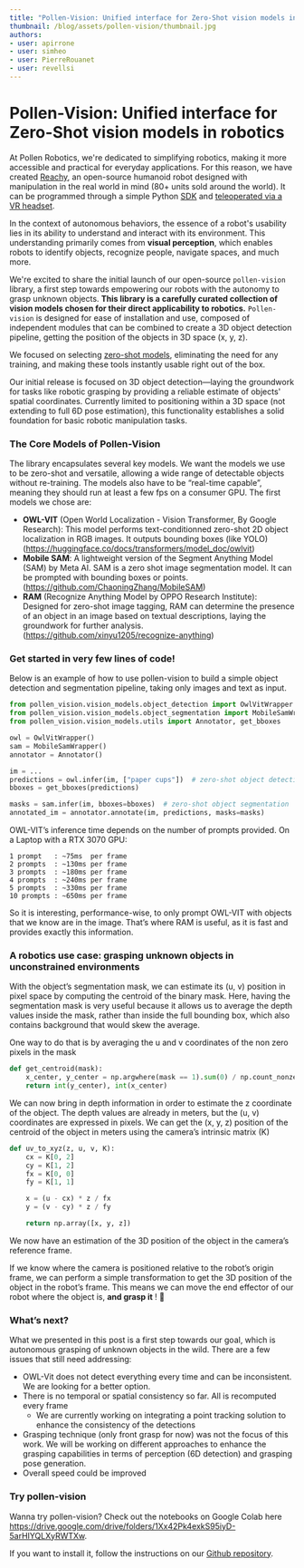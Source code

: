 ```yaml
---
title: "Pollen-Vision: Unified interface for Zero-Shot vision models in robotics" 
thumbnail: /blog/assets/pollen-vision/thumbnail.jpg
authors:
- user: apirrone
- user: simheo
- user: PierreRouanet
- user: revellsi
---
```


# Pollen-Vision: Unified interface for Zero-Shot vision models in robotics

<!-- TODO intro mp4 -->

At Pollen Robotics, we're dedicated to simplifying robotics, making it more accessible and practical for everyday applications. For this reason, we have created [Reachy](https://www.youtube.com/watch?v=iSL39WFxCLE), an open-source humanoid robot designed with manipulation in the real world in mind (80+ units sold around the world). It can be programmed through a simple Python [SDK](https://docs.pollen-robotics.com/docs/installation/use-sdk/) and [teleoperated via a VR headset](https://www.youtube.com/watch?v=lRWna6mEMv0).

In the context of autonomous behaviors, the essence of a robot's usability lies in its ability to understand and interact with its environment. This understanding primarily comes from **visual perception**, which enables robots to identify objects, recognize people, navigate spaces, and much more.

We're excited to share the initial launch of our open-source `pollen-vision` library, a first step towards empowering our robots with the autonomy to grasp unknown objects. **This library is a carefully curated collection of vision models chosen for their direct applicability to robotics.** `Pollen-vision` is designed for ease of installation and use, composed of independent modules that can be combined to create a 3D object detection pipeline, getting the position of the objects in 3D space (x, y, z). 

We focused on selecting [zero-shot models](https://huggingface.co/tasks/zero-shot-object-detection), eliminating the need for any training, and making these tools instantly usable right out of the box.

Our initial release is focused on 3D object detection—laying the groundwork for tasks like robotic grasping by providing a reliable estimate of objects' spatial coordinates. Currently limited to positioning within a 3D space (not extending to full 6D pose estimation), this functionality establishes a solid foundation for basic robotic manipulation tasks.

### The Core Models of Pollen-Vision

The library encapsulates several key models. We want the models we use to be zero-shot and versatile, allowing a wide range of detectable objects without re-training. The models also have to be “real-time capable”, meaning they should run at least a few fps on a consumer GPU. The first models we chose are:

- **OWL-VIT** (Open World Localization - Vision Transformer, By Google Research): This model performs text-conditionned zero-shot 2D object localization in RGB images. It outputs bounding boxes (like YOLO) (https://huggingface.co/docs/transformers/model_doc/owlvit)
- **Mobile SAM**: A lightweight version of the Segment Anything Model (SAM) by Meta AI. SAM is a zero shot image segmentation model. It can be prompted with bounding boxes or points. (https://github.com/ChaoningZhang/MobileSAM)
- **RAM** (Recognize Anything Model by OPPO Research Institute): Designed for zero-shot image tagging, RAM can determine the presence of an object in an image based on textual descriptions, laying the groundwork for further analysis. (https://github.com/xinyu1205/recognize-anything)

### Get started in very few lines of code!

Below is an example of how to use pollen-vision to build a simple object detection and segmentation pipeline, taking only images and text as input.

```python
from pollen_vision.vision_models.object_detection import OwlVitWrapper
from pollen_vision.vision_models.object_segmentation import MobileSamWrapper
from pollen_vision.vision_models.utils import Annotator, get_bboxes

owl = OwlVitWrapper()
sam = MobileSamWrapper()
annotator = Annotator()

im = ...
predictions = owl.infer(im, ["paper cups"])  # zero-shot object detection
bboxes = get_bboxes(predictions)

masks = sam.infer(im, bboxes=bboxes)  # zero-shot object segmentation
annotated_im = annotator.annotate(im, predictions, masks=masks)
```


OWL-VIT’s inference time depends on the number of prompts provided. On a Laptop with a RTX 3070 GPU: 

```
1 prompt   : ~75ms  per frame
2 prompts  : ~130ms per frame
3 prompts  : ~180ms per frame
4 prompts  : ~240ms per frame
5 prompts  : ~330ms per frame
10 prompts : ~650ms per frame
```

So it is interesting, performance-wise, to only prompt OWL-VIT with objects that we know are in the image. That’s where RAM is useful, as it is fast and provides exactly this information.

### A robotics use case: grasping unknown objects in unconstrained environments

With the object’s segmentation mask, we can estimate its (u, v) position in pixel space by computing the centroid of the binary mask. Here, having the segmentation mask is very useful because it allows us to average the depth values inside the mask, rather than inside the full bounding box, which also contains background that would skew the average.

One way to do that is by averaging the u and v coordinates of the non zero pixels in the mask

```python
def get_centroid(mask):
    x_center, y_center = np.argwhere(mask == 1).sum(0) / np.count_nonzero(mask)
    return int(y_center), int(x_center)
```

We can now bring in depth information in order to estimate the z coordinate of the object. The depth values are already in meters, but the (u, v) coordinates are expressed in pixels. We can get the (x, y, z) position of the centroid of the object in meters using the camera’s intrinsic matrix (K)

```python
def uv_to_xyz(z, u, v, K):
    cx = K[0, 2]
    cy = K[1, 2]
    fx = K[0, 0]
    fy = K[1, 1]

    x = (u - cx) * z / fx
    y = (v - cy) * z / fy

    return np.array([x, y, z])
```

We now have an estimation of the 3D position of the object in the camera’s reference frame. 

If we know where the camera is positioned relative to the robot’s origin frame, we can perform a simple transformation to get the 3D position of the object in the robot’s frame. This means we can move the end effector of our robot where the object is, **and grasp it** ! 🥳

<!-- TODO put demo video here -->

### What’s next?

What we presented in this post is a first step towards our goal, which is autonomous grasping of unknown objects in the wild. There are a few issues that still need addressing:

- OWL-Vit does not detect everything every time and can be inconsistent. We are looking for a better option.
- There is no temporal or spatial consistency so far. All is recomputed every frame
    - We are currently working on integrating a point tracking solution to enhance the consistency of the detections
- Grasping technique (only front grasp for now) was not the focus of this work. We will be working on different approaches to enhance the grasping capabilities in terms of perception (6D detection) and grasping pose generation.
- Overall speed could be improved

### Try pollen-vision

Wanna try pollen-vision? Check out the notebooks on Google Colab here https://drive.google.com/drive/folders/1Xx42Pk4exkS95iyD-5arHIYQLXyRWTXw.

If you want to install it, follow the instructions on our [Github repository](https://github.com/pollen-robotics/pollen-vision).